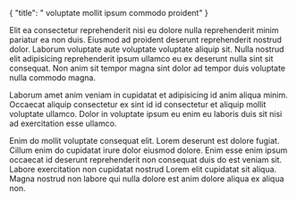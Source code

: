 {
"title": " voluptate mollit ipsum commodo proident"
}

Elit ea consectetur reprehenderit nisi eu dolore nulla reprehenderit minim pariatur ea non duis. Eiusmod ad proident deserunt reprehenderit nostrud dolor. Laborum voluptate aute voluptate voluptate aliquip sit. Nulla nostrud elit adipisicing reprehenderit ipsum ullamco eu ex deserunt nulla sint sit consequat. Non anim sit tempor magna sint dolor ad tempor duis voluptate nulla commodo magna.

Laborum amet anim veniam in cupidatat et adipisicing id anim aliqua minim. Occaecat aliquip consectetur ex sint id id consectetur et aliquip mollit voluptate ullamco. Dolor in voluptate ipsum eu enim eu laboris duis sit nisi ad exercitation esse ullamco.

Enim do mollit voluptate consequat elit. Lorem deserunt est dolore fugiat. Cillum enim do cupidatat irure dolor eiusmod dolore. Enim esse enim ipsum occaecat id deserunt reprehenderit non consequat duis do est veniam sit. Labore exercitation non cupidatat nostrud Lorem elit cupidatat sit aliqua. Magna nostrud non labore qui nulla dolore est anim dolore aliqua ex aliqua non.